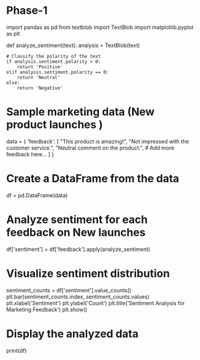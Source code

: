 # Phase-1
import pandas as pd
from textblob import TextBlob
import matplotlib.pyplot as plt

def analyze_sentiment(text):
    analysis = TextBlob(text)
    
    # Classify the polarity of the text
    if analysis.sentiment.polarity > 0:
        return 'Positive'
    elif analysis.sentiment.polarity == 0:
        return 'Neutral'
    else:
        return 'Negative'

# Sample marketing data (New product launches )
data = {
    'feedback': [
        "This product is amazing!",
        "Not impressed with the customer service.",
        "Neutral comment on the product.",
        # Add more feedback here...
    ]
}

# Create a DataFrame from the data
df = pd.DataFrame(data)

# Analyze sentiment for each feedback on New launches
df['sentiment'] = df['feedback'].apply(analyze_sentiment)

# Visualize sentiment distribution
sentiment_counts = df['sentiment'].value_counts()
plt.bar(sentiment_counts.index, sentiment_counts.values)
plt.xlabel('Sentiment')
plt.ylabel('Count')
plt.title('Sentiment Analysis for Marketing Feedback')
plt.show()

# Display the analyzed data
print(df)
